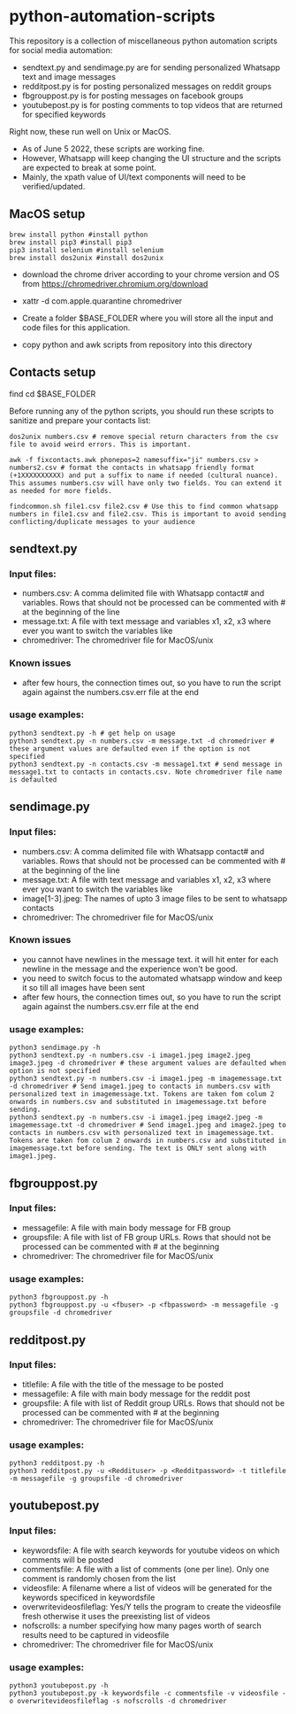 # python-automation-scripts
This repository is a collection of miscellaneous python automation scripts for social media automation: 

- sendtext.py and sendimage.py are for sending personalized Whatsapp text and image messages
- redditpost.py is for posting personalized messages on reddit groups
- fbgrouppost.py is for posting messages on facebook groups
- youtubepost.py is for posting comments to top videos that are returned for specified keywords

Right now, these run well on Unix or MacOS.

- As of June 5 2022, these scripts are working fine. 
- However, Whatsapp will keep changing the UI structure and the scripts are expected to break at some point. 
- Mainly, the xpath value of UI/text components will need to be verified/updated.

## MacOS setup
```
brew install python #install python
brew install pip3 #install pip3
pip3 install selenium #install selenium
brew install dos2unix #install dos2unix
```
- download the chrome driver according to your chrome version and OS from https://chromedriver.chromium.org/download
- xattr -d com.apple.quarantine chromedriver

- Create a folder $BASE_FOLDER where you will store all the input and code files for this application.
- copy python and awk scripts from repository into this directory

## Contacts setup
find
cd $BASE_FOLDER

Before running any of the python scripts, you should run these scripts to sanitize and prepare your contacts list:

```
dos2unix numbers.csv # remove special return characters from the csv file to avoid weird errors. This is important. 

awk -f fixcontacts.awk phonepos=2 namesuffix="ji" numbers.csv > numbers2.csv # format the contacts in whatsapp friendly format (+1XXXXXXXXXX) and put a suffix to name if needed (cultural nuance). This assumes numbers.csv will have only two fields. You can extend it as needed for more fields.

findcommon.sh file1.csv file2.csv # Use this to find common whatsapp numbers in file1.csv and file2.csv. This is important to avoid sending conflicting/duplicate messages to your audience
```

## sendtext.py

### Input files:
- numbers.csv: A comma delimited file with Whatsapp contact# and variables. Rows that should not be processed can be commented with # at the beginning of the line
- message.txt: A file with text message and variables x1, x2, x3 where ever you want to switch the variables like 
- chromedriver: The chromedriver file for MacOS/unix

### Known issues
- after few hours, the connection times out, so you have to run the script again against the numbers.csv.err file at the end

### usage examples:
```
python3 sendtext.py -h # get help on usage
python3 sendtext.py -n numbers.csv -m message.txt -d chromedriver # these argument values are defaulted even if the option is not specified
python3 sendtext.py -n contacts.csv -m message1.txt # send message in message1.txt to contacts in contacts.csv. Note chromedriver file name is defaulted
```

## sendimage.py

### Input files:
- numbers.csv: A comma delimited file with Whatsapp contact# and variables. Rows that should not be processed can be commented with # at the beginning of the line
- message.txt: A file with text message and variables x1, x2, x3 where ever you want to switch the variables like 
- image[1-3].jpeg: The names of upto 3 image files to be sent to whatsapp contacts
- chromedriver: The chromedriver file for MacOS/unix

### Known issues
- you cannot have newlines in the message text. it will hit enter for each newline in the message and the experience won't be good.
- you need to switch focus to the automated whatsapp window and keep it so till all images have been sent
- after few hours, the connection times out, so you have to run the script again against the numbers.csv.err file at the end

### usage examples:
```
python3 sendimage.py -h
python3 sendtext.py -n numbers.csv -i image1.jpeg image2.jpeg image3.jpeg -d chromedriver # these argument values are defaulted when option is not specified
python3 sendtext.py -n numbers.csv -i image1.jpeg -m imagemessage.txt -d chromedriver # Send image1.jpeg to contacts in numbers.csv with personalized text in imagemessage.txt. Tokens are taken fom colum 2 onwards in numbers.csv and substituted in imagemessage.txt before sending.
python3 sendtext.py -n numbers.csv -i image1.jpeg image2.jpeg -m imagemessage.txt -d chromedriver # Send image1.jpeg and image2.jpeg to contacts in numbers.csv with personalized text in imagemessage.txt. Tokens are taken fom colum 2 onwards in numbers.csv and substituted in imagemessage.txt before sending. The text is ONLY sent along with image1.jpeg.
```

## fbgrouppost.py

### Input files:
- messagefile: A file with main body message for FB group 
- groupsfile: A file with list of FB group URLs. Rows that should not be processed can be commented with # at the beginning
- chromedriver: The chromedriver file for MacOS/unix

### usage examples:
```
python3 fbgrouppost.py -h
python3 fbgrouppost.py -u <fbuser> -p <fbpassword> -m messagefile -g groupsfile -d chromedriver 
```

## redditpost.py

### Input files:
- titlefile: A file with the title of the message to be posted
- messagefile: A file with main body message for the reddit post 
- groupsfile: A file with list of Reddit group URLs. Rows that should not be processed can be commented with # at the beginning
- chromedriver: The chromedriver file for MacOS/unix

### usage examples:
```
python3 redditpost.py -h
python3 redditpost.py -u <Reddituser> -p <Redditpassword> -t titlefile -m messagefile -g groupsfile -d chromedriver 
```

## youtubepost.py

### Input files:
- keywordsfile: A file with search keywords for youtube videos on which comments will be posted
- commentsfile: A file with a list of comments (one per line). Only one comment is randomly chosen from the list
- videosfile: A filename where a list of videos will be generated for the keywords specificed in keywordsfile
- overwritevideosfileflag: Yes/Y tells the program to create the videosfile fresh otherwise it uses the preexisting list of videos
- nofscrolls: a number specifying how many pages worth of search results need to be captured in videosfile
- chromedriver: The chromedriver file for MacOS/unix

### usage examples:
```
python3 youtubepost.py -h
python3 youtubepost.py -k keywordsfile -c commentsfile -v videosfile -o overwritevideosfileflag -s nofscrolls -d chromedriver 
```